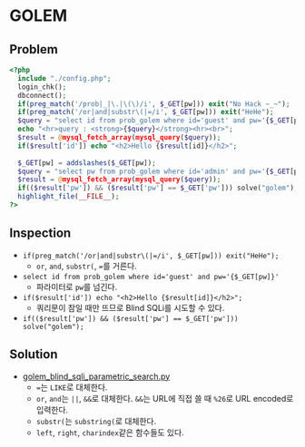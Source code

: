 # GOLEM

## Problem
```php
<?php 
  include "./config.php"; 
  login_chk(); 
  dbconnect(); 
  if(preg_match('/prob|_|\.|\(\)/i', $_GET[pw])) exit("No Hack ~_~"); 
  if(preg_match('/or|and|substr\(|=/i', $_GET[pw])) exit("HeHe"); 
  $query = "select id from prob_golem where id='guest' and pw='{$_GET[pw]}'"; 
  echo "<hr>query : <strong>{$query}</strong><hr><br>"; 
  $result = @mysql_fetch_array(mysql_query($query)); 
  if($result['id']) echo "<h2>Hello {$result[id]}</h2>"; 
   
  $_GET[pw] = addslashes($_GET[pw]); 
  $query = "select pw from prob_golem where id='admin' and pw='{$_GET[pw]}'"; 
  $result = @mysql_fetch_array(mysql_query($query)); 
  if(($result['pw']) && ($result['pw'] == $_GET['pw'])) solve("golem"); 
  highlight_file(__FILE__); 
?>
```

## Inspection
* `if(preg_match('/or|and|substr\(|=/i', $_GET[pw])) exit("HeHe");`
	- `or`, `and`, `substr(`, `=`를 거른다.
* `select id from prob_golem where id='guest' and pw='{$_GET[pw]}'`
	- 파라미터로 `pw`를 넘긴다.
* `if($result['id']) echo "<h2>Hello {$result[id]}</h2>";`
	- 쿼리문이 참일 때만 뜨므로 Blind SQLi를 시도할 수 있다.
* `if(($result['pw']) && ($result['pw'] == $_GET['pw'])) solve("golem");`

## Solution
* [golem_blind_sqli_parametric_search.py](./golem_blind_sqli_parametric_search.py)
	- `=`는 `LIKE`로 대체한다.
	- `or`, `and`는 `||`, `&&`로 대체한다. `&&`는 URL에 직접 쓸 때 `%26`로 URL encoded로 입력한다.
	- `substr(`는 `substring(`로 대체한다.
	- `left`, `right`, `charindex`같은 함수들도 있다.